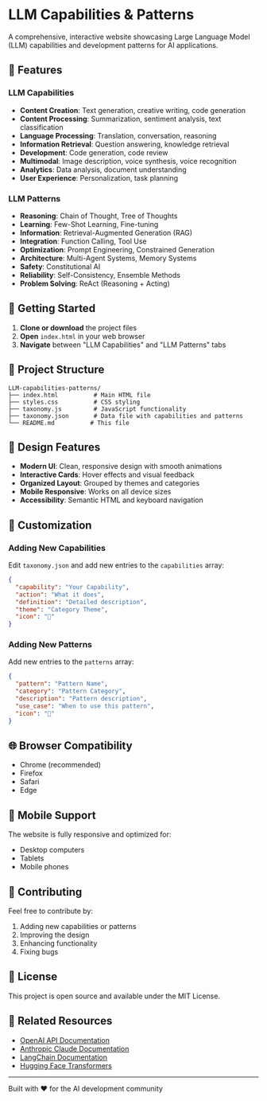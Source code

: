 # LLM Capabilities & Patterns

A comprehensive, interactive website showcasing Large Language Model (LLM) capabilities and development patterns for AI applications.

## 🌟 Features

### LLM Capabilities
- **Content Creation**: Text generation, creative writing, code generation
- **Content Processing**: Summarization, sentiment analysis, text classification
- **Language Processing**: Translation, conversation, reasoning
- **Information Retrieval**: Question answering, knowledge retrieval
- **Development**: Code generation, code review
- **Multimodal**: Image description, voice synthesis, voice recognition
- **Analytics**: Data analysis, document understanding
- **User Experience**: Personalization, task planning

### LLM Patterns
- **Reasoning**: Chain of Thought, Tree of Thoughts
- **Learning**: Few-Shot Learning, Fine-tuning
- **Information**: Retrieval-Augmented Generation (RAG)
- **Integration**: Function Calling, Tool Use
- **Optimization**: Prompt Engineering, Constrained Generation
- **Architecture**: Multi-Agent Systems, Memory Systems
- **Safety**: Constitutional AI
- **Reliability**: Self-Consistency, Ensemble Methods
- **Problem Solving**: ReAct (Reasoning + Acting)

## 🚀 Getting Started

1. **Clone or download** the project files
2. **Open** `index.html` in your web browser
3. **Navigate** between "LLM Capabilities" and "LLM Patterns" tabs

## 📁 Project Structure

```
LLM-capabilities-patterns/
├── index.html          # Main HTML file
├── styles.css          # CSS styling
├── taxonomy.js         # JavaScript functionality
├── taxonomy.json       # Data file with capabilities and patterns
└── README.md          # This file
```

## 🎨 Design Features

- **Modern UI**: Clean, responsive design with smooth animations
- **Interactive Cards**: Hover effects and visual feedback
- **Organized Layout**: Grouped by themes and categories
- **Mobile Responsive**: Works on all device sizes
- **Accessibility**: Semantic HTML and keyboard navigation

## 🔧 Customization

### Adding New Capabilities
Edit `taxonomy.json` and add new entries to the `capabilities` array:

```json
{
  "capability": "Your Capability",
  "action": "What it does",
  "definition": "Detailed description",
  "theme": "Category Theme",
  "icon": "🎯"
}
```

### Adding New Patterns
Add new entries to the `patterns` array:

```json
{
  "pattern": "Pattern Name",
  "category": "Pattern Category",
  "description": "Pattern description",
  "use_case": "When to use this pattern",
  "icon": "🔧"
}
```

## 🌐 Browser Compatibility

- Chrome (recommended)
- Firefox
- Safari
- Edge

## 📱 Mobile Support

The website is fully responsive and optimized for:
- Desktop computers
- Tablets
- Mobile phones

## 🤝 Contributing

Feel free to contribute by:
1. Adding new capabilities or patterns
2. Improving the design
3. Enhancing functionality
4. Fixing bugs

## 📄 License

This project is open source and available under the MIT License.

## 🔗 Related Resources

- [OpenAI API Documentation](https://platform.openai.com/docs)
- [Anthropic Claude Documentation](https://docs.anthropic.com/)
- [LangChain Documentation](https://python.langchain.com/)
- [Hugging Face Transformers](https://huggingface.co/docs/transformers)

---

Built with ❤️ for the AI development community 